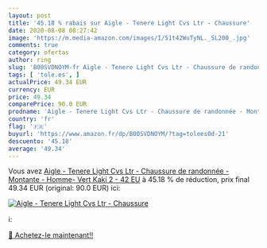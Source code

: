 ```yaml
---
layout: post
title: '45.18 % rabais sur Aigle - Tenere Light Cvs Ltr - Chaussure'
date: 2020-08-08 08:27:42
image: 'https://m.media-amazon.com/images/I/51t42WuTyNL._SL200_.jpg'
comments: true
category: ofertas
author: ring
slug: 'B00SVDNOYM-fr Aigle - Tenere Light Cvs Ltr - Chaussure de randonnée -...'
tags: [ 'tole.es', ]
actualPrice: 49.34 EUR
currency: EUR
price: 49.34
comparePrice: 90.0 EUR
prodname: 'Aigle - Tenere Light Cvs Ltr - Chaussure de randonnée - Montante - Homme- Vert  Kaki 2  - 42 EU'
country: 'fr'
flag: '🇫🇷'
buyurl: 'https://www.amazon.fr/dp/B00SVDNOYM/?tag=tolees0d-21'
descuento: '45.18'
average: '49.34'
---
```


Vous avez [Aigle - Tenere Light Cvs Ltr - Chaussure de randonnée - Montante - Homme- Vert  Kaki 2  - 42 EU](https://www.amazon.fr/dp/B00SVDNOYM/?tag=tolees0d-21)  à  45.18 % de réduction, prix final  49.34 EUR (original: 90.0 EUR) ici:

[![Aigle - Tenere Light Cvs Ltr - Chaussure](https://m.media-amazon.com/images/I/51t42WuTyNL._SL200_.jpg)](https://www.amazon.fr/dp/B00SVDNOYM/?tag=tolees0d-21)

ℹ️:


[🛒 Achetez-le maintenant!!](https://www.amazon.fr/dp/B00SVDNOYM/?tag=tolees0d-21)
